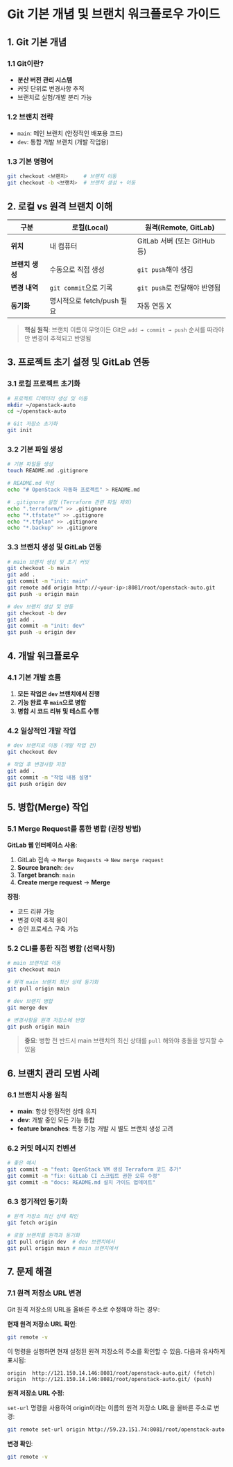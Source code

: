 # Git 기본 개념 및 브랜치 워크플로우 가이드

## 1. Git 기본 개념

### 1.1 Git이란?

* **분산 버전 관리 시스템**
* 커밋 단위로 변경사항 추적
* 브랜치로 실험/개발 분리 가능

### 1.2 브랜치 전략

* `main`: 메인 브랜치 (안정적인 배포용 코드)
* `dev`: 통합 개발 브랜치 (개발 작업용)

### 1.3 기본 명령어

```bash
git checkout <브랜치>     # 브랜치 이동
git checkout -b <브랜치>  # 브랜치 생성 + 이동
```

## 2. 로컬 vs 원격 브랜치 이해

| 구분 | 로컬(Local) | 원격(Remote, GitLab) |
|------|-------------|----------------------|
| **위치** | 내 컴퓨터 | GitLab 서버 (또는 GitHub 등) |
| **브랜치 생성** | 수동으로 직접 생성 | `git push`해야 생김 |
| **변경 내역** | `git commit`으로 기록 | `git push`로 전달해야 반영됨 |
| **동기화** | 명시적으로 fetch/push 필요 | 자동 연동 X |

> **핵심 원칙**: 브랜치 이름이 무엇이든 Git은 `add → commit → push` 순서를 따라야만 변경이 추적되고 반영됨

## 3. 프로젝트 초기 설정 및 GitLab 연동

### 3.1 로컬 프로젝트 초기화

```bash
# 프로젝트 디렉터리 생성 및 이동
mkdir ~/openstack-auto
cd ~/openstack-auto

# Git 저장소 초기화
git init
```

### 3.2 기본 파일 생성

```bash
# 기본 파일들 생성
touch README.md .gitignore

# README.md 작성
echo "# OpenStack 자동화 프로젝트" > README.md

# .gitignore 설정 (Terraform 관련 파일 제외)
echo ".terraform/" >> .gitignore
echo "*.tfstate*" >> .gitignore
echo "*.tfplan" >> .gitignore
echo "*.backup" >> .gitignore
```

### 3.3 브랜치 생성 및 GitLab 연동

```bash
# main 브랜치 생성 및 초기 커밋
git checkout -b main
git add .
git commit -m "init: main"
git remote add origin http://<your-ip>:8081/root/openstack-auto.git
git push -u origin main

# dev 브랜치 생성 및 연동
git checkout -b dev
git add .
git commit -m "init: dev"
git push -u origin dev
```

## 4. 개발 워크플로우

### 4.1 기본 개발 흐름

1. **모든 작업은 `dev` 브랜치에서 진행**
2. **기능 완료 후 `main`으로 병합**
3. **병합 시 코드 리뷰 및 테스트 수행**

### 4.2 일상적인 개발 작업

```bash
# dev 브랜치로 이동 (개발 작업 전)
git checkout dev

# 작업 후 변경사항 저장
git add .
git commit -m "작업 내용 설명"
git push origin dev
```

## 5. 병합(Merge) 작업

### 5.1 Merge Request를 통한 병합 (권장 방법)

**GitLab 웹 인터페이스 사용**:
1. GitLab 접속 → `Merge Requests` → `New merge request`
2. **Source branch**: `dev`
3. **Target branch**: `main`
4. **Create merge request** → **Merge**

**장점**:
- 코드 리뷰 가능
- 변경 이력 추적 용이
- 승인 프로세스 구축 가능

### 5.2 CLI를 통한 직접 병합 (선택사항)

```bash
# main 브랜치로 이동
git checkout main

# 원격 main 브랜치 최신 상태 동기화
git pull origin main

# dev 브랜치 병합
git merge dev

# 변경사항을 원격 저장소에 반영
git push origin main
```

> **중요**: 병합 전 반드시 main 브랜치의 최신 상태를 `pull` 해와야 충돌을 방지할 수 있음

## 6. 브랜치 관리 모범 사례

### 6.1 브랜치 사용 원칙

- **main**: 항상 안정적인 상태 유지
- **dev**: 개발 중인 모든 기능 통합
- **feature branches**: 특정 기능 개발 시 별도 브랜치 생성 고려

### 6.2 커밋 메시지 컨벤션

```bash
# 좋은 예시
git commit -m "feat: OpenStack VM 생성 Terraform 코드 추가"
git commit -m "fix: GitLab CI 스크립트 권한 오류 수정"
git commit -m "docs: README.md 설치 가이드 업데이트"
```

### 6.3 정기적인 동기화

```bash
# 원격 저장소 최신 상태 확인
git fetch origin

# 로컬 브랜치를 원격과 동기화
git pull origin dev  # dev 브랜치에서
git pull origin main # main 브랜치에서
```

## 7. 문제 해결

### 7.1 원격 저장소 URL 변경

Git 원격 저장소의 URL을 올바른 주소로 수정해야 하는 경우:

**현재 원격 저장소 URL 확인**:

```bash
git remote -v
```

이 명령을 실행하면 현재 설정된 원격 저장소의 주소를 확인할 수 있음. 다음과 유사하게 표시됨:

```
origin  http://121.150.14.146:8081/root/openstack-auto.git/ (fetch)
origin  http://121.150.14.146:8081/root/openstack-auto.git/ (push)
```

**원격 저장소 URL 수정**:

`set-url` 명령을 사용하여 origin이라는 이름의 원격 저장소 URL을 올바른 주소로 변경:

```bash
git remote set-url origin http://59.23.151.74:8081/root/openstack-auto.git
```

**변경 확인**:

```bash
git remote -v
```
